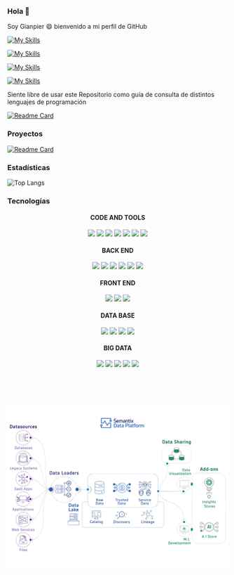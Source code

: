 ### Hola 👋

Soy Gianpier :smile: bienvenido a mi perfil de GitHub

[![My Skills](https://skillicons.dev/icons?i=aws,py,anaconda,mongodb,mysql)](https://skillicons.dev)

[![My Skills](https://skillicons.dev/icons?i=git,github,gitlab)](https://skillicons.dev)

[![My Skills](https://skillicons.dev/icons?i=tensorflow)](https://skillicons.dev)

[![My Skills](https://skillicons.dev/icons?i=js,html,css,bootstrap,angular,nodejs,php)](https://skillicons.dev)

Siente libre de usar este Repositorio como guía de consulta de distintos lenguajes de programación

[![Readme Card](https://github-readme-stats.vercel.app/api/pin/?username=gianpieryup&repo=Apuntes&theme=dark)](https://github.com/gianpieryup/Apuntes)



### Proyectos

[![Readme Card](https://github-readme-stats.vercel.app/api/pin/?username=gianpieryup&repo=Hospital&theme=dark)](https://github.com/gianpieryup/Hospital)



### Estadísticas

![Top Langs](https://github-readme-stats.vercel.app/api/top-langs/?username=gianpieryup&layout=compact&theme=dark)



### Tecnologías

 <div align="center">
    <h4>CODE AND TOOLS</h4>
    <img src="https://img.shields.io/badge/-vscode-white?style=for-the-badge&logo=visualstudiocode&logoColor=blue">
    <img src="https://img.shields.io/badge/-Slack-white?style=for-the-badge&logo=slack&logoColor=blue">
    <img src="https://img.shields.io/badge/-notepad++-white?style=for-the-badge&logo=notepadplusplus">
    <img src="https://img.shields.io/badge/-DataGrip-black?style=for-the-badge&logo=datagrip">
    <img src="https://img.shields.io/badge/-atom-white?style=for-the-badge&logo=atom&logoColor=green">
    <img src="https://img.shields.io/badge/-Git-white?style=for-the-badge&logo=git">
    <img src="https://img.shields.io/badge/-Teams-white?style=for-the-badge&logo=microsoftteams&logoColor=blueviolet">

</div>


<div align="center">
    <h4>BACK END</h4>
    <img src="https://img.shields.io/badge/-node-white?style=for-the-badge&logo=nodedotjs">
    <img src="https://img.shields.io/badge/-express-black?style=for-the-badge&logo=express">
    <img src="https://img.shields.io/badge/-npm-white?style=for-the-badge&logo=npm">
    <img src="https://img.shields.io/badge/-python-white?style=for-the-badge&logo=python">
    <img src="https://img.shields.io/badge/-spyder-e61919?style=for-the-badge&logo=spyderide">
    <img src="https://img.shields.io/badge/-php-white?style=for-the-badge&logo=php">
</div>




<div align="center">
    <h4>FRONT END</h4>
    <img src="https://img.shields.io/badge/-HTML5-e34f26?style=for-the-badge&logo=html5&logoColor=white">
    <img src="https://img.shields.io/badge/-CSS3-1572b6?style=for-the-badge&logo=css3&logoColor=white">
    <img src="https://img.shields.io/badge/-JavaScript-323330?style=for-the-badge&logo=javascript&logoColor=f7df1e">
</div>



<div align="center">
    <h4>DATA BASE</h4>
    <img src="https://img.shields.io/badge/-Mysql-1572b6?style=for-the-badge&logo=mysql&logoColor=white">
    <img src="https://img.shields.io/badge/-sqlserver-inactive?style=for-the-badge&logo=microsoftsqlserver">
    <img src="https://img.shields.io/badge/-sqlite-323330?style=for-the-badge&logo=sqlite">
    <img src="https://img.shields.io/badge/-mongodb-white?style=for-the-badge&logo=mongodb">
</div>

<div align="center">
    <h4>BIG DATA</h4>
    <img src="https://img.shields.io/badge/-AWS-orange?style=for-the-badge&logo=amazonaws">
    <img src="https://img.shields.io/badge/-Airflow-white?style=for-the-badge&logo=apacheairflow&logoColor=01A11F">
    <img src="https://img.shields.io/badge/-Hive-white?style=for-the-badge&logo=apachehive">
    <img src="https://img.shields.io/badge/-Oracle-white?style=for-the-badge&logo=oracle&logoColor=green">
    <img src="https://img.shields.io/badge/-Databricks-white?style=for-the-badge&logo=databricks">
</div>

<br><br><br>
<div align="center">
    <img src="smtx-data-platform.gif">
</div>
